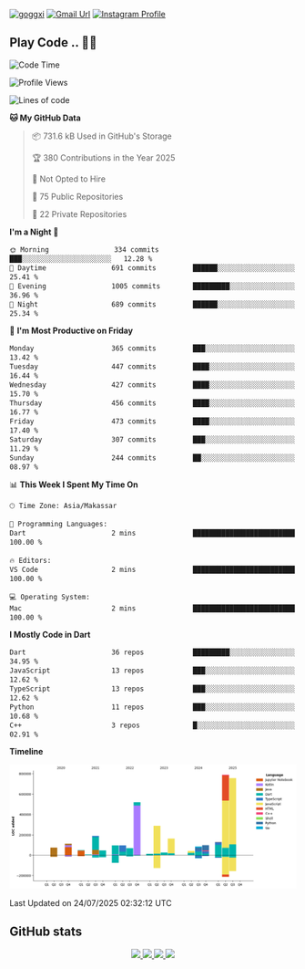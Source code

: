 [![goggxi](https://img.shields.io/badge/Portofolio-Goggxi-orange)](https://goggxi.github.io)
[![Gmail Url](https://img.shields.io/twitter/url?label=Goggxi@gmail.com&logo=gmail&style=social&url=http%3A%2F%2Fmailto%3Acontact.Goggxi@gmail.com)](mailto:Goggxi@gmail.com) [![Instagram Profile](https://img.shields.io/twitter/url?label=moh_rifkan&logo=instagram&style=social&url=https://www.instagram.com/moh_rifkan/)](https://www.instagram.com/moh_rifkan/)

## Play Code .. 💬🚀

<!-- [![Moh Rifkan GitHub stats](https://github-readme-stats.vercel.app/api?username=goggxi&count_private=true&show_icons=true&theme=dracula&custom_title=Goggxi%20Statistic%20🚀)](https://github.com/goggxi/goggxi)

[![Top Langs](https://github-readme-stats.vercel.app/api/top-langs/?username=goggxi&langs_count=8&layout=compact&show_icons=true&theme=dracula)](https://github.com/goggxi/goggxi) -->

<!--START_SECTION:waka-->
![Code Time](http://img.shields.io/badge/Code%20Time-4%2C372%20hrs%2029%20mins-blue)

![Profile Views](http://img.shields.io/badge/Profile%20Views-0-blue)

![Lines of code](https://img.shields.io/badge/From%20Hello%20World%20I%27ve%20Written-3.6%20million%20lines%20of%20code-blue)

**🐱 My GitHub Data** 

> 📦 731.6 kB Used in GitHub's Storage 
 > 
> 🏆 380 Contributions in the Year 2025
 > 
> 🚫 Not Opted to Hire
 > 
> 📜 75 Public Repositories 
 > 
> 🔑 22 Private Repositories 
 > 
**I'm a Night 🦉** 

```text
🌞 Morning                334 commits         ███░░░░░░░░░░░░░░░░░░░░░░   12.28 % 
🌆 Daytime                691 commits         ██████░░░░░░░░░░░░░░░░░░░   25.41 % 
🌃 Evening                1005 commits        █████████░░░░░░░░░░░░░░░░   36.96 % 
🌙 Night                  689 commits         ██████░░░░░░░░░░░░░░░░░░░   25.34 % 
```
📅 **I'm Most Productive on Friday** 

```text
Monday                   365 commits         ███░░░░░░░░░░░░░░░░░░░░░░   13.42 % 
Tuesday                  447 commits         ████░░░░░░░░░░░░░░░░░░░░░   16.44 % 
Wednesday                427 commits         ████░░░░░░░░░░░░░░░░░░░░░   15.70 % 
Thursday                 456 commits         ████░░░░░░░░░░░░░░░░░░░░░   16.77 % 
Friday                   473 commits         ████░░░░░░░░░░░░░░░░░░░░░   17.40 % 
Saturday                 307 commits         ███░░░░░░░░░░░░░░░░░░░░░░   11.29 % 
Sunday                   244 commits         ██░░░░░░░░░░░░░░░░░░░░░░░   08.97 % 
```


📊 **This Week I Spent My Time On** 

```text
🕑︎ Time Zone: Asia/Makassar

💬 Programming Languages: 
Dart                     2 mins              █████████████████████████   100.00 % 

🔥 Editors: 
VS Code                  2 mins              █████████████████████████   100.00 % 

💻 Operating System: 
Mac                      2 mins              █████████████████████████   100.00 % 
```

**I Mostly Code in Dart** 

```text
Dart                     36 repos            █████████░░░░░░░░░░░░░░░░   34.95 % 
JavaScript               13 repos            ███░░░░░░░░░░░░░░░░░░░░░░   12.62 % 
TypeScript               13 repos            ███░░░░░░░░░░░░░░░░░░░░░░   12.62 % 
Python                   11 repos            ███░░░░░░░░░░░░░░░░░░░░░░   10.68 % 
C++                      3 repos             █░░░░░░░░░░░░░░░░░░░░░░░░   02.91 % 
```



**Timeline**

![Lines of Code chart](https://raw.githubusercontent.com/Goggxi/Goggxi/main/assets/bar_graph.png)


 Last Updated on 24/07/2025 02:32:12 UTC
<!--END_SECTION:waka-->

## GitHub stats

<p align="center">
  <a href="https://github.com/goggxi">
    <img src="http://github-profile-summary-cards.vercel.app/api/cards/profile-details?username=goggxi&theme=transparent" />
  </a>
  <a href="https://github.com/goggxi">
    <img src="https://github-readme-streak-stats.herokuapp.com/?user=goggxi&hide_border=true&card_width=338&theme=transparent" />
  </a>
  <a href="https://github.com/goggxi">
    <img src="http://github-profile-summary-cards.vercel.app/api/cards/stats?username=goggxi&theme=transparent" />
  </a>
  <a href="https://github.com/goggxi">
    <img src="https://github-readme-stats.vercel.app/api/top-langs/?username=goggxi&langs_count=10&exclude_repo=&hide=c,makefile,html,css,sass,nix,nunjucks,tsql,dockerfile,shell&card_width=699&hide_border=true&theme=transparent" />
  </a>
  <!-- <br/>
  <a href="https://github.com/goggxi">
    <img src="https://komarev.com/ghpvc/?username=goggxi&color=blue&style=flat" />
  </a> -->
</p>
